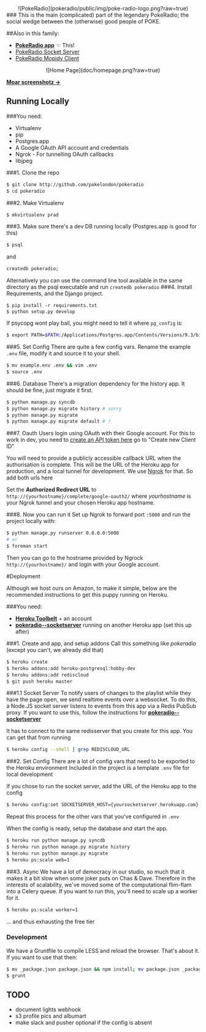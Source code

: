 <center>
![PokeRadio](pokeradio/public/img/poke-radio-logo.png?raw=true)
</center>
###
This is the main (complicated) part of the legendary PokeRadio; the social wedge between the (otherwise) good people of POKE.

##Also in this family:
- [**PokeRadio app**](https://github.com/pokelondon/pokeradio) ☜ This!
- [PokeRadio Socket Server](https://github.com/pokelondon/pokeradio-socketserver)
- [PokeRadio Mopidy Client](https://github.com/pokelondon/pokeradio-mopidy)

<center>
![Home Page](doc/homepage.png?raw=true)
</center>

[**Moar screenshotz →**](doc/screenshots.md)

## Running Locally

###You need:
- Virtualenv
- pip
- Postgres.app
- A Google OAuth API account and credentials
- Ngrok - For tunnelling OAuth callbacks
- libjpeg


###1. Clone the repo
```sh
$ git clone http://github.com/pokelondon/pokeradio
$ cd pokeradio
```
###2. Make Virtualenv
```sh
$ mkvirtualenv prad
```

###3. Make sure there's a dev DB running locally
(Postgres.app is good for this)
```sh
$ psql
```
and
```SQL
createdb pokeradio;
```

Alternatively you can use the command line tool available in the same directory as the psql executable and run ```createdb pokeradio```
###4. Install Requirements, and the Django project.
```
$ pip install -r requirements.txt
$ python setup.py develop
```

If psycopg wont play ball, you might need to tell it where `pg_config` is:
```sh
$ export PATH=$PATH:/Applications/Postgres.app/Contents/Versions/9.3/bin
```

###5. Set Config
There are quite a few config vars. Rename the example `.env` file, modify it and source it to your shell.
```sh
$ mv example.env .env && vim .env
$ source .env
```

###6. Database
There's a migration dependency for the history app. It should be fine, just migrate it first.
```sh
$ python manage.py syncdb
$ python manage.py migrate history # sorry
$ python manage.py migrate
$ python manage.py migrate default # ?
```

###7. Oauth
Users login using OAuth with their Google account.
For this to work in dev, you need to [create an API token here](https://console.developers.google.com/project/190611052995/apiui/credential?authuser=0) go to "Create new Client ID"

You will need to provide a publicly accessible callback URL when the authorisation is complete. This will be the URL of the Heroku app for production, and a local tunnel for development. We use [Ngrok](https://ngrok.com/) for that. So add both urls here

Set the **Authorized Redirect URL** to
`http://{yourhostname}/complete/google-oauth2/` where *yourhostname* is your Ngrok tunnel and your chosen Heroku app hostname.

###8. Now you can run it
Set up Ngrok to forward port `:5000` and run the project locally with:
```sh
$ python manage.py runserver 0.0.0.0:5000
# or
$ foreman start
```
Then you can go to the hostname provided by Ngrock `http://{yourhostname}/` and login with your Google account.

#Deployment

Although we host ours on Amazon, to make it simple, below are the recommended instructions to get this puppy running on Heroku.

###You need:
- [**Heroku Toolbelt**](https://toolbelt.heroku.com/) + an account
- [**pokeradio--socketserver**](https://github.com/pokelondon/pokeradio-socketserver) running on another Heroku app (set this up after)

###1. Create and app, and setup addons
Call this something like _pokeradio_ (except you can't, we already did that)
```sh
$ heroku create
$ heroku addons:add heroku-postgresql:hobby-dev
$ heroku addons:add rediscloud
$ git push heroku master
```
###1.1 Socket Server
To notify users of changes to the playlist while they have the page open, we send realtime events over a websocket. To do this, a Node.JS socket server listens to events from this app via a Redis PubSub proxy. If you want to use this, follow the instructions for [**pokeradio--socketserver**](https://github.com/pokelondon/pokeradio-socketserver)

It has to connect to the same redisserver that you create for this app. You can get that from running
```sh
$ heroku config --shell | grep REDISCLOUD_URL
```


###2. Set Config
There are a lot of config vars that need to be exported to the Heroku environment
Included in the project is a template `.env` file for local development

If you chose to run the socket server, add the URL of the Heroku app to the config
```sh
$ heroku config:set SOCKETSERVER_HOST={yoursocketserver.herokuapp.com}
```
Repeat this process for the other vars that you've configured in `.env`

When the config is ready, setup the database and start the app.
```sh
$ heroku run python manage.py syncdb
$ heroku run python manage.py migrate history
$ heroku run python manage.py migrate
$ heroku ps:scale web=1
```

###3. Async
We have a lot of democracy in our studio, so much that it makes it a bit slow when some joker puts on Chas & Dave.
Therefore in the interests of scalability, we've moved some of the computational flim-flam into a Celery queue. If you want to run this, you'll need to scale up a worker for it.
```sh
$ heroku ps:scale worker=1
```
... and thus exhausting the free tier


### Development
We have a Gruntfile to compile LESS and reload the browser. That's about it. If you want to use that then:
```sh
$ mv _package.json package.json && npm install; mv package.json _package.json # Sorry!
$ grunt
```

## TODO
- document lights webhook
- s3 profile pics and albumart
- make slack and pusher optional if the config is absent
